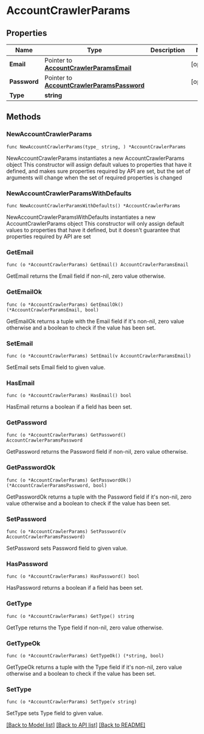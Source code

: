 # AccountCrawlerParams

## Properties

Name | Type | Description | Notes
------------ | ------------- | ------------- | -------------
**Email** | Pointer to [**AccountCrawlerParamsEmail**](AccountCrawlerParamsEmail.md) |  | [optional] 
**Password** | Pointer to [**AccountCrawlerParamsPassword**](AccountCrawlerParamsPassword.md) |  | [optional] 
**Type** | **string** |  | 

## Methods

### NewAccountCrawlerParams

`func NewAccountCrawlerParams(type_ string, ) *AccountCrawlerParams`

NewAccountCrawlerParams instantiates a new AccountCrawlerParams object
This constructor will assign default values to properties that have it defined,
and makes sure properties required by API are set, but the set of arguments
will change when the set of required properties is changed

### NewAccountCrawlerParamsWithDefaults

`func NewAccountCrawlerParamsWithDefaults() *AccountCrawlerParams`

NewAccountCrawlerParamsWithDefaults instantiates a new AccountCrawlerParams object
This constructor will only assign default values to properties that have it defined,
but it doesn't guarantee that properties required by API are set

### GetEmail

`func (o *AccountCrawlerParams) GetEmail() AccountCrawlerParamsEmail`

GetEmail returns the Email field if non-nil, zero value otherwise.

### GetEmailOk

`func (o *AccountCrawlerParams) GetEmailOk() (*AccountCrawlerParamsEmail, bool)`

GetEmailOk returns a tuple with the Email field if it's non-nil, zero value otherwise
and a boolean to check if the value has been set.

### SetEmail

`func (o *AccountCrawlerParams) SetEmail(v AccountCrawlerParamsEmail)`

SetEmail sets Email field to given value.

### HasEmail

`func (o *AccountCrawlerParams) HasEmail() bool`

HasEmail returns a boolean if a field has been set.

### GetPassword

`func (o *AccountCrawlerParams) GetPassword() AccountCrawlerParamsPassword`

GetPassword returns the Password field if non-nil, zero value otherwise.

### GetPasswordOk

`func (o *AccountCrawlerParams) GetPasswordOk() (*AccountCrawlerParamsPassword, bool)`

GetPasswordOk returns a tuple with the Password field if it's non-nil, zero value otherwise
and a boolean to check if the value has been set.

### SetPassword

`func (o *AccountCrawlerParams) SetPassword(v AccountCrawlerParamsPassword)`

SetPassword sets Password field to given value.

### HasPassword

`func (o *AccountCrawlerParams) HasPassword() bool`

HasPassword returns a boolean if a field has been set.

### GetType

`func (o *AccountCrawlerParams) GetType() string`

GetType returns the Type field if non-nil, zero value otherwise.

### GetTypeOk

`func (o *AccountCrawlerParams) GetTypeOk() (*string, bool)`

GetTypeOk returns a tuple with the Type field if it's non-nil, zero value otherwise
and a boolean to check if the value has been set.

### SetType

`func (o *AccountCrawlerParams) SetType(v string)`

SetType sets Type field to given value.



[[Back to Model list]](../README.md#documentation-for-models) [[Back to API list]](../README.md#documentation-for-api-endpoints) [[Back to README]](../README.md)


